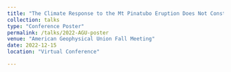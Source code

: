 ```yaml
---
title: "The Climate Response to the Mt Pinatubo Eruption Does Not Constrain Climate Sensitivity"
collection: talks
type: "Conference Poster"
permalink: /talks/2022-AGU-poster
venue: "American Geophysical Union Fall Meeting"
date: 2022-12-15
location: "Virtual Conference"

---
```

